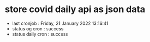 # store covid daily api as json data

- last cronjob : Friday, 21 January 2022 13:16:41
- status og cron : success
- status daily cron : success
      
      